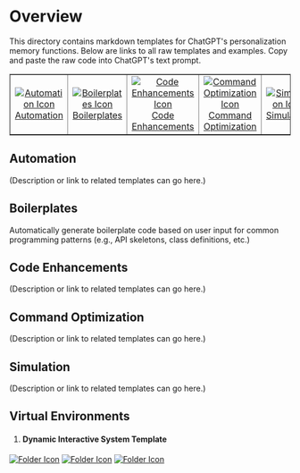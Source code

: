 # Overview

This directory contains markdown templates for ChatGPT's personalization memory functions. Below are links to all raw templates and examples. Copy and paste the raw code into ChatGPT's text prompt.

<table align="center" border="none">
  <tr>
    <td align="center">
      <a href="#automation">
        <img src="https://img.icons8.com/?size=50&id=ETO4T2pvoD4b&format=png&color=000000" alt="Automation Icon">
        <br>Automation
      </a>
    </td>
    <td align="center">
      <a href="#boilerplates">
        <img src="https://img.icons8.com/?size=50&id=59896&format=png&color=000000" alt="Boilerplates Icon">
        <br>Boilerplates
      </a>
    </td>
    <td align="center">
      <a href="#code-enhancements">
        <img src="https://img.icons8.com/?size=50&id=43988&format=png&color=000000" alt="Code Enhancements Icon">
        <br>Code Enhancements
      </a>
    </td>
    <td align="center">
      <a href="#command-optimization">
        <img src="https://img.icons8.com/?size=50&id=48250&format=png&color=000000" alt="Command Optimization Icon">
        <br>Command Optimization
      </a>
    </td>
    <td align="center">
      <a href="#simulation">
        <img src="https://img.icons8.com/?size=50&id=vbkXlsOFDNIz&format=png&color=000000" alt="Simulation Icon">
        <br>Simulation
      </a>
    </td>
    <td align="center">
      <a href="#virtual-environments">
        <img src="https://img.icons8.com/?size=50&id=l3l1gzizJLqM&format=png&color=000000" alt="Virtual Environments Icon">
        <br>Virtual Environments
      </a>
    </td>
  </tr>
</table>

## Automation
(Description or link to related templates can go here.)

## Boilerplates
Automatically generate boilerplate code based on user input for common programming patterns (e.g., API skeletons, class definitions, etc.)

## Code Enhancements
(Description or link to related templates can go here.)

## Command Optimization
(Description or link to related templates can go here.)

## Simulation
(Description or link to related templates can go here.)

## Virtual Environments
1. #### Dynamic Interactive System Template
[![Folder Icon](https://img.icons8.com/?size=50&id=44004&format=png&color=000000)](/templates/DIST.md)
[![Folder Icon](https://img.icons8.com/?size=50&id=59943&format=png&color=000000)](https://raw.githubusercontent.com/selmaintelligence/chatgpt_memory_templates/refs/heads/main/templates/DIST.md)
[![Folder Icon](https://img.icons8.com/?size=50&id=44766&format=png&color=000000)](/templates/examples/DIST.md)

